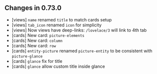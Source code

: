 ## Changes in 0.73.0
- [views] `name` renamed `title` to match cards setup
- [views] `tab_icon` renamed `icon` for simplicity
- [views] Now views have deep-links: `/lovelace/3` will link to 4th tab
- [cards] New card: `picture-elements`
- [cards] New card: `column` 
- [cards] New card: `row` 
- [cards] `entity-picture` renamed `picture-entity` to be consistent with `picture-glance`
- [cards] `glance` fix for title
- [cards] `glance` allow custom title inside glance
